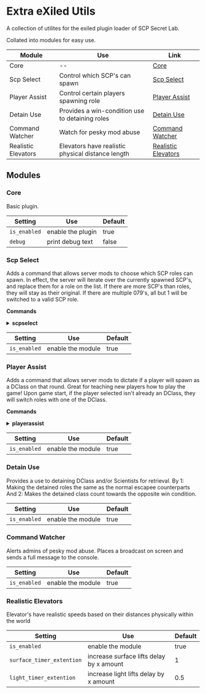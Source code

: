 # Extra eXiled Utils

A collection of utilites for the exiled plugin loader of SCP Secret Lab.

Collated into modules for easy use.


| Module | Use | Link |
| ------ | --- | ---- | 
| Core | -- | [Core](#Core) |
| Scp Select | Control which SCP's can spawn | [Scp Select](#Core) |
| Player Assist | Control certain players spawning role | [Player Assist](#Scp-Select) |
| Detain Use | Provides a win-condition use to detaining roles | [Detain Use](#Player-Assist) |
| Command Watcher | Watch for pesky mod abuse | [Command Watcher](#Command-Watcher) |
| Realistic Elevators | Elevators have realistic physical distance length | [Realistic Elevators](#Realistic-Elevators) |

## Modules

### Core

Basic plugin.

| Setting | Use | Default |
| ------- | --- | ------- |
| `is_enabled` | enable the plugin | true |
| `debug` | print debug text | false | 


### Scp Select

Adds a command that allows server mods to choose which SCP roles can spawn.
In effect, the server will iterate over the currently spawned SCP's, and replace them for a role on the list.
If there are more SCP's than roles, they will stay as their original.
If there are multiple 079's, all but 1 will be switched to a valid SCP role.

**Commands**
<details>
	<summary> <b>scpselect</b> </summary>
	Usage: scpselect (add/remove/list/all) [RoleType] <br> <br>
	<b>all</b> - list all possible RoleType Enum values. <br>
	<b>list</b> - lists the currently active RoleTypes. <br>
	<b>add</b> - chooses a RoleType to switch a SCP to. <br>
	<b>remove</b> - removes a RoleType to switch a SCP to. <br>
</details>

| Setting | Use | Default |
| ------- | --- | ------- |
| `is_enabled` | enable the module | true |

### Player Assist

Adds a command that allows server mods to dictate if a player will spawn as a DClass on that round.
Great for teaching new players how to play the game!
Upon game start, if the player selected isn't already an DClass, they will switch roles with one of the DClass.

**Commands**
<details>
	<summary> <b>playerassist</b> </summary>
	Usage: (playerassist/pa) [playername] <br> <br>
	Inputed player name will toggle between their forced DClass role upon game start.
	Doesn't persist between rounds.
</details>

| Setting | Use | Default |
| ------- | --- | ------- |
| `is_enabled` | enable the module | true | 

### Detain Use

Provides a use to detaining DClass and/or Scientists for retrieval.
By 1: Making the detained roles the same as the normal escapee counterparts
And 2: Makes the detained class count towards the opposite win condition.

| Setting | Use | Default |
| ------- | --- | ------- |
| `is_enabled` | enable the module | true |

### Command Watcher

Alerts admins of pesky mod abuse. 
Places a broadcast on screen and sends a full message to the console.

| Setting | Use | Default |
| ------- | --- | ------- |
| `is_enabled` | enable the module | true |

### Realistic Elevators

Elevator's have realistic speeds based on their distances physically within the world

| Setting | Use | Default |
| ------- | --- | ------- |
| `is_enabled` | enable the module | true |
| `surface_timer_extention` | increase surface lifts delay by x amount | 1 |
| `light_timer_extention` | increase light lifts delay by x amount | 0.5 |
